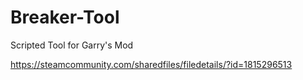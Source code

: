 # Breaker-Tool

Scripted Tool for Garry's Mod

https://steamcommunity.com/sharedfiles/filedetails/?id=1815296513
